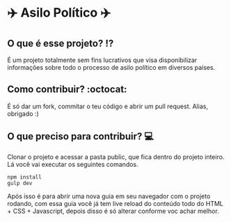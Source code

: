 # :airplane: Asilo Político :airplane:

## O que é esse projeto? :interrobang:
É um projeto totalmente sem fins lucrativos que visa disponibilizar informações sobre todo o processo de asilo político em diversos países.

## Como contribuir? :octocat:
É só dar um fork, commitar o teu código e abrir um pull request. Alias, obrigado :)

## O que preciso para contribuir? :computer:
Clonar o projeto e acessar a pasta public, que fica dentro do projeto inteiro. Lá você vai executar os seguintes comandos.
```
npm install
gulp dev
```
Após isso é para abrir uma nova guia em seu navegador com o projeto rodando, com essa guia você já tem live reload do conteúdo todo do HTML + CSS + Javascript, depois disso é só alterar conforme voc achar melhor.
